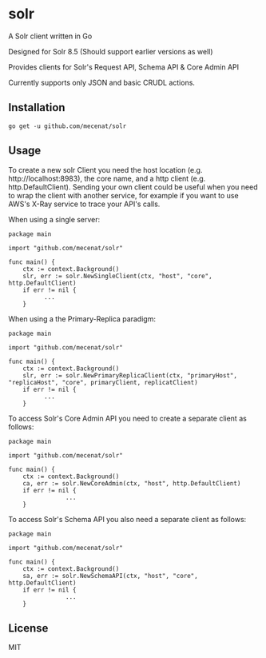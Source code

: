 # solr
A Solr client written in Go

Designed for Solr 8.5 (Should support earlier versions as well)

Provides clients for Solr's Request API, Schema API & Core Admin API 

Currently supports only JSON and basic CRUDL actions.


## Installation
```
go get -u github.com/mecenat/solr
```

## Usage

To create a new solr Client you need the host location (e.g. http://localhost:8983), the core name, and a http client (e.g. http.DefaultClient). Sending your own client could be useful when you need to wrap the client with another service, for example if you want to use AWS's X-Ray service to trace your API's calls.

When using a single server:
```
package main

import "github.com/mecenat/solr"

func main() {
	ctx := context.Background()
	slr, err := solr.NewSingleClient(ctx, "host", "core", http.DefaultClient)
	if err != nil {
	      ...
	}
```
When using a the Primary-Replica paradigm:
```
package main

import "github.com/mecenat/solr"

func main() {
	ctx := context.Background()
	slr, err := solr.NewPrimaryReplicaClient(ctx, "primaryHost", "replicaHost", "core", primaryClient, replicatClient)
	if err != nil {
	      ...
	}
```

To access Solr's Core Admin API you need to create a separate client as follows:
```
package main

import "github.com/mecenat/solr"

func main() {
	ctx := context.Background()
	ca, err := solr.NewCoreAdmin(ctx, "host", http.DefaultClient)
	if err != nil {
				...
	}
```

To access Solr's Schema API you also need a separate client as follows:
```
package main

import "github.com/mecenat/solr"

func main() {
	ctx := context.Background()
	sa, err := solr.NewSchemaAPI(ctx, "host", "core", http.DefaultClient)
	if err != nil {
				...
	}
```

## License
MIT
